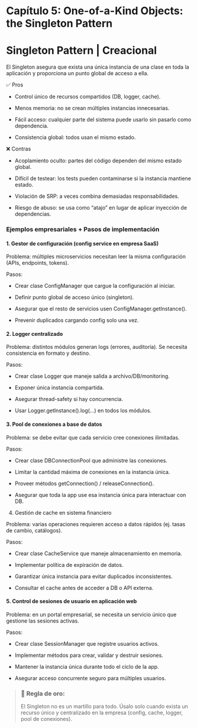 # Capítulo 5: One-of-a-Kind Objects: the Singleton Pattern

# Singleton Pattern | Creacional

El Singleton asegura que exista una única instancia de una clase en toda la aplicación y proporciona un punto global de acceso a ella.

✅ Pros

- Control único de recursos compartidos (DB, logger, cache).

- Menos memoria: no se crean múltiples instancias innecesarias.

- Fácil acceso: cualquier parte del sistema puede usarlo sin pasarlo como dependencia.

- Consistencia global: todos usan el mismo estado.

❌ Contras

- Acoplamiento oculto: partes del código dependen del mismo estado global.

- Difícil de testear: los tests pueden contaminarse si la instancia mantiene estado.

- Violación de SRP: a veces combina demasiadas responsabilidades.

- Riesgo de abuso: se usa como “atajo” en lugar de aplicar inyección de dependencias.

### Ejemplos empresariales + Pasos de implementación
#### 1. Gestor de configuración (config service en empresa SaaS)

Problema: múltiples microservicios necesitan leer la misma configuración (APIs, endpoints, tokens).

Pasos:

- Crear clase ConfigManager que cargue la configuración al iniciar.

- Definir punto global de acceso único (singleton).

- Asegurar que el resto de servicios usen ConfigManager.getInstance().

- Prevenir duplicados cargando config solo una vez.

#### 2. Logger centralizado

Problema: distintos módulos generan logs (errores, auditoría). Se necesita consistencia en formato y destino.

Pasos:

- Crear clase Logger que maneje salida a archivo/DB/monitoring.

- Exponer única instancia compartida.

- Asegurar thread-safety si hay concurrencia.

- Usar Logger.getInstance().log(...) en todos los módulos.

#### 3. Pool de conexiones a base de datos

Problema: se debe evitar que cada servicio cree conexiones ilimitadas.

Pasos:

- Crear clase DBConnectionPool que administre las conexiones.

- Limitar la cantidad máxima de conexiones en la instancia única.

- Proveer métodos getConnection() / releaseConnection().

- Asegurar que toda la app use esa instancia única para interactuar con DB.

4. Gestión de cache en sistema financiero

Problema: varias operaciones requieren acceso a datos rápidos (ej. tasas de cambio, catálogos).

Pasos:

- Crear clase CacheService que maneje almacenamiento en memoria.

- Implementar política de expiración de datos.

- Garantizar única instancia para evitar duplicados inconsistentes.

- Consultar el cache antes de acceder a DB o API externa.

#### 5. Control de sesiones de usuario en aplicación web

Problema: en un portal empresarial, se necesita un servicio único que gestione las sesiones activas.

Pasos:

- Crear clase SessionManager que registre usuarios activos.

- Implementar métodos para crear, validar y destruir sesiones.

- Mantener la instancia única durante todo el ciclo de la app.

- Asegurar acceso concurrente seguro para múltiples usuarios.

> ### 📌 Regla de oro:
>
>El Singleton no es un martillo para todo. Úsalo solo cuando exista un recurso único y centralizado en la empresa (config, cache, logger, pool de conexiones).